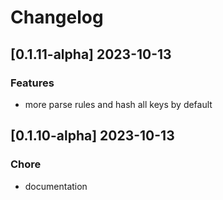 # Changelog

## [0.1.11-alpha] 2023-10-13

### Features

- more parse rules and hash all keys by default

## [0.1.10-alpha] 2023-10-13

### Chore

- documentation
